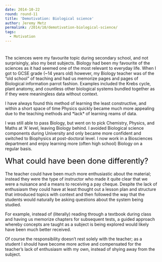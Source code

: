 ```yaml
---
date: 2014-10-22
round: round-11
title: 'Demotivation: Biological science'
author: Jeremy Metz
permalink: /2014/10/demotivation-biological-science/
tags:
  - Motivation
---
```

# 

The sciences were my favourite topic during secondary school, and not surprisingly, also my best subjects. Biology had been my favourite of the sciences as it had seemed one of the most relevant to everyday life. When I got to GCSE grade (~14 years old) however, my Biology teacher was of the &#8220;old school&#8221; of teaching and had us memorize pages and pages of Biological information parrot fashion. Examples included the Krebs cycle, plant anatomy, and countless other biological systems bundled together as if they were meaningless data without context.

I have always found this method of learning the least constructive, and within a short space of time Physics quickly became much more appealing due to the teaching methods and \*lack\* of learning reams of data.

I was still able to pass Biology, but went on to pick Chemistry, Physics, and Maths at &#8216;A&#8217; level, leaving Biology behind. I avoided Biological science components during University and only became more confident and switched to Biophysics at post-doctoral level. I now work in a Biosciences department and enjoy learning more (often high school) Biology on a regular basis.

<span style="color: #000000; font-size: 1.8em; line-height: 1.5em;">What could have been done differently? </span>

The teacher could have been much more enthusiastic about the material; instead they were the type of instructor who made it quite clear that we were a nuisance and a means to receiving a pay cheque. Despite the lack of enthusiasm they could have at least thought out a lesson plan and structure that introduced topics with context and then followed the way that the students would naturally be asking questions about the system being studied.

For example, instead of (literally) reading through a textbook during class and having us memorize chapters for subsequent tests, a guided approach whereby concepts are taught as a subject is being explored would likely have been much better received.

Of course the responsibility doesn&#8217;t rest solely with the teacher; as a student I should have become more active and compensated for the teacher&#8217;s lack of enthusiasm with my own, instead of shying away from the subject.
